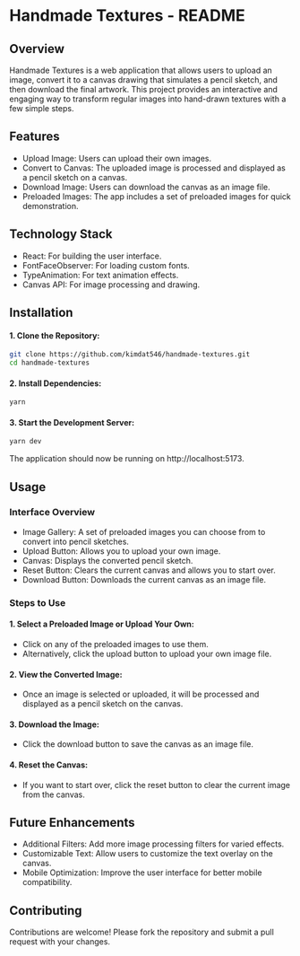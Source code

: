 # Handmade Textures - README

## Overview

Handmade Textures is a web application that allows users to upload an image, convert it to a canvas drawing that simulates a pencil sketch, and then download the final artwork. This project provides an interactive and engaging way to transform regular images into hand-drawn textures with a few simple steps.

## Features

-   Upload Image: Users can upload their own images.
-   Convert to Canvas: The uploaded image is processed and displayed as a pencil sketch on a canvas.
-   Download Image: Users can download the canvas as an image file.
-   Preloaded Images: The app includes a set of preloaded images for quick demonstration.

## Technology Stack

-   React: For building the user interface.
-   FontFaceObserver: For loading custom fonts.
-   TypeAnimation: For text animation effects.
-   Canvas API: For image processing and drawing.

## Installation

#### 1. Clone the Repository:

```bash
git clone https://github.com/kimdat546/handmade-textures.git
cd handmade-textures
```

#### 2. Install Dependencies:

```bash
yarn
```

#### 3. Start the Development Server:

```bash
yarn dev
```

The application should now be running on http://localhost:5173.

## Usage

### Interface Overview

-   Image Gallery: A set of preloaded images you can choose from to convert into pencil sketches.
-   Upload Button: Allows you to upload your own image.
-   Canvas: Displays the converted pencil sketch.
-   Reset Button: Clears the current canvas and allows you to start over.
-   Download Button: Downloads the current canvas as an image file.

### Steps to Use

#### 1. Select a Preloaded Image or Upload Your Own:

-   Click on any of the preloaded images to use them.
-   Alternatively, click the upload button to upload your own image file.

#### 2. View the Converted Image:

-   Once an image is selected or uploaded, it will be processed and displayed as a pencil sketch on the canvas.

#### 3. Download the Image:

-   Click the download button to save the canvas as an image file.

#### 4. Reset the Canvas:

-   If you want to start over, click the reset button to clear the current image from the canvas.

## Future Enhancements

-   Additional Filters: Add more image processing filters for varied effects.
-   Customizable Text: Allow users to customize the text overlay on the canvas.
-   Mobile Optimization: Improve the user interface for better mobile compatibility.

## Contributing

Contributions are welcome! Please fork the repository and submit a pull request with your changes.
